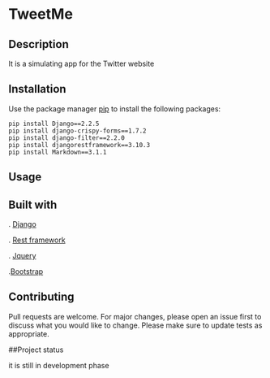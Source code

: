 # TweetMe

## Description

It is a simulating app for the Twitter website 

## Installation

Use the package manager [pip](https://pip.pypa.io/en/stable/) to install the following packages:

```
pip install Django==2.2.5
pip install django-crispy-forms==1.7.2
pip install django-filter==2.2.0
pip install djangorestframework==3.10.3
pip install Markdown==3.1.1
```


## Usage



## Built with 
 . [Django](https://docs.djangoproject.com/en/2.2/) 
 
 . [Rest framework](https://django-rest-framework.org)
 
 . [Jquery](https://learn.jquery.com/)
 
 .[Bootstrap](https://getbootstrap.com/)
 
## Contributing
 
Pull requests are welcome. For major changes, please open an issue first to discuss what you would like to change.
Please make sure to update tests as appropriate.

 ##Project status
 
 it is still in development phase 